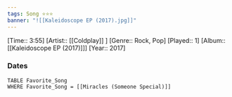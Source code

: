```yaml
---
tags: Song ⭐⭐⭐ 
banner: "![[Kaleidoscope EP (2017).jpg]]"
---
```

[Time:: 3:55]
[Artist:: [[Coldplay]] ]
[Genre:: Rock, Pop]
[Played:: 1]
[Album:: [[Kaleidoscope EP (2017)]]]
[Year:: 2017]
### Dates
````dataview
TABLE Favorite_Song
WHERE Favorite_Song = [[Miracles (Someone Special)]]
````